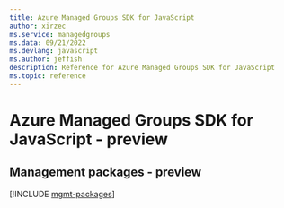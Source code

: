 ```yaml
---
title: Azure Managed Groups SDK for JavaScript
author: xirzec
ms.service: managedgroups
ms.data: 09/21/2022
ms.devlang: javascript
ms.author: jeffish
description: Reference for Azure Managed Groups SDK for JavaScript
ms.topic: reference
---
```

# Azure Managed Groups SDK for JavaScript - preview

## Management packages - preview
[!INCLUDE [mgmt-packages](managed-groups-mgmt-index.md)]